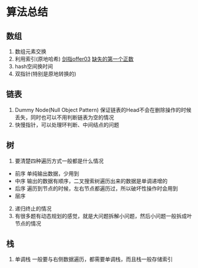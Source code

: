 # 算法总结
## 数组
1. 数组元素交换
2. 利用索引(原地哈希)
[剑指offer03](https://leetcode-cn.com/problems/shu-zu-zhong-zhong-fu-de-shu-zi-lcof/)
[缺失的第一个正数](https://leetcode-cn.com/problems/first-missing-positive/)
3. hash空间换时间
4. 双指针(特别是原地转换的)
## 链表
1. Dummy Node(Null Object Pattern)
  保证链表的Head不会在删除操作的时候丢失，同时也可以不用判断链表为空的情况
2. 快慢指针，可以处理环判断、中间结点的问题


## 树
1. 要清楚四种遍历方式一般都是什么情况
  - 前序
    单纯输出数据，少用到
  - 中序
    输出的数据有顺序，二叉搜索树遍历出来的数据是单调递增的
  - 后序
    遍历到节点的时候，左右节点都遍历过，所以破坏性操作时会用到
  - 层序
2. 递归终止的情况
3. 有很多题有动态规划的感觉，就是大问题拆解小问题，然后小问题一般拆成叶节点的情况

## 栈
1. 单调栈
一般要与右侧数据遍历，都需要单调栈，而且栈一般存储索引